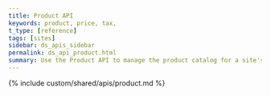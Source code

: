 ```yaml
---
title: Product API
keywords: product, price, tax,
t_type: [reference]
tags: [sites]
sidebar: ds_apis_sidebar
permalink: ds_api_product.html
summary: Use the Product API to manage the product catalog for a site's store and to change the options and skus available for a product.
---
```

{% include custom/shared/apis/product.md %}